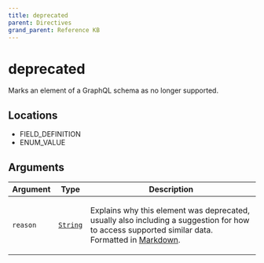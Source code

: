 ```yaml
---
title: deprecated
parent: Directives
grand_parent: Reference KB
---
```


# deprecated

Marks an element of a GraphQL schema as no longer supported.

<h2 id="locations">Locations</h2>

<ul>

  <li>FIELD_DEFINITION</li>

  <li>ENUM_VALUE</li>

</ul>

## Arguments

<table class="arguments">
  <thead>
  <tr>
    <th>Argument</th>
    <th>Type</th>
    <th>Description</th>
  </tr>
  </thead>
  <tbody>

  <tr>
  <td><code class="anchored">reason</code></td>
  <td>
    <code><a href="/docs/reference_kb/scalar/string">String</a></code>
  </td>
  <td>
    <p>Explains why this element was deprecated, usually also including a suggestion for how to access supported similar data. Formatted in <a href="https://daringfireball.net/projects/markdown/">Markdown</a>.</p>
   </td>
  </tr>

  </tbody>
</table>


